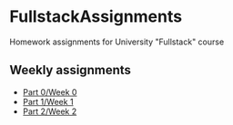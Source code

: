 # FullstackAssignments
Homework assignments for University "Fullstack" course

## Weekly assignments
* [Part 0/Week 0](/Part0/Assignments.md)
* [Part 1/Week 1](/Part1/)
* [Part 2/Week 2](/Part2//)
